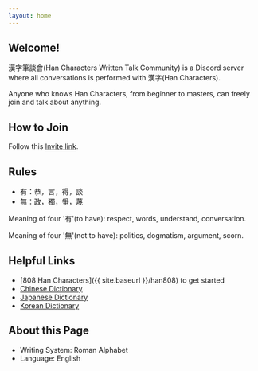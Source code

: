 ```yaml
---
layout: home
---
```


## Welcome!

漢字筆談會(Han Characters Written Talk Community) is a Discord server where all conversations is performed with 漢字(Han Characters).

Anyone who knows Han Characters, from beginner to masters, can freely join and talk about anything. 


## How to Join

Follow this [Invite link](https://discord.gg/4VvJtWX).


## Rules

- 有：恭，言，得，談
- 無：政，獨，爭，蔑

Meaning of four '有'(to have): respect, words, understand, conversation.

Meaning of four '無'(not to have): politics, dogmatism, argument, scorn.


## Helpful Links

- [808 Han Characters]({{ site.baseurl }}/han808) to get started
- [Chinese Dictionary](https://www.zdic.net/)
- [Japanese Dictionary](https://kanji.jitenon.jp/)
- [Korean Dictionary](https://hanja.dict.naver.com/)


## About this Page

- Writing System: Roman Alphabet
- Language: English
